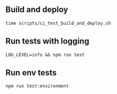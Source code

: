 ## Build and deploy

```
time scripts/ci_test_build_and_deploy.sh
```

## Run tests with logging

```
LOG_LEVEL=info && npm run test
```

## Run env tests

```
npm run test:environment
```
